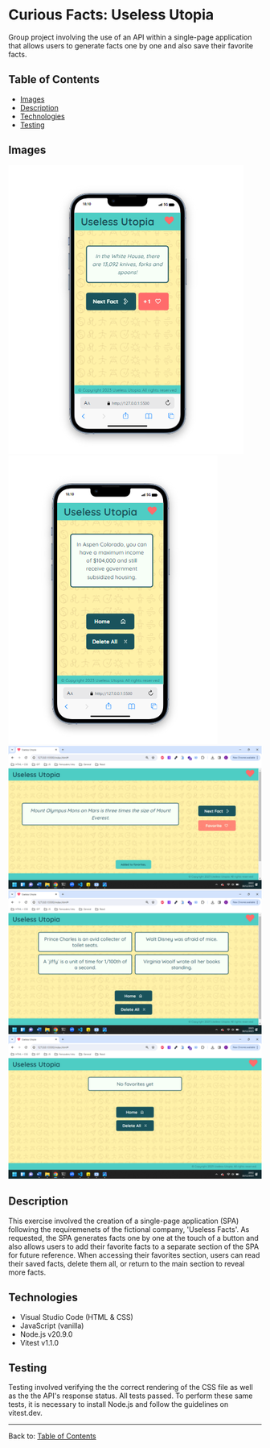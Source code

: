 # Curious Facts: Useless Utopia

Group project involving the use of an API within a single-page application that allows users to generate facts one by one and also save their favorite facts. 

## Table of Contents

- [Images](#images)
- [Description](#description)
- [Technologies](#technologies)
- [Testing](#testing)

## Images

![Mobile screenshot of new facts section](<./assets/mobile_facts_section.png>)
![Mobile screenshot of favorites section](<./assets/mobile_favorites_section.png>)
![Desktop screenshot with 'added to favorites' message](<assets/desktop_added_to_favorites.png>)
![Desktop screenshot with saved favorites](<./assets/desktop_favorites_section.png>)
![Desktop screenshot of empty favorites section](<./assets/desktop_empty_favorites_section.png>)


## Description

This exercise involved the creation of a single-page application (SPA) following the requiremenets of the fictional company, 'Useless Facts'. As requested, the SPA generates facts one by one at the touch of a button and also allows users to add their favorite facts to a separate section of the SPA for future reference. When accessing their favorites section, users can read their saved facts, delete them all, or return to the main section to reveal more facts. 


## Technologies

- Visual Studio Code (HTML & CSS)
- JavaScript (vanilla)
- Node.js v20.9.0
- Vitest v1.1.0

## Testing

Testing involved verifying the the correct rendering of the CSS file as well as the the API's response status. All tests passed. To perform these same tests, it is necessary to install Node.js and follow the guidelines on vitest.dev.   
   

---

Back to: [Table of Contents](#table-of-contents)

